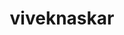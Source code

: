 ---
title: viveknaskar
github: https://github.com/viveknaskar
mode: dark
transition: 3s
archetype:
  - Little Bit of Everything
---